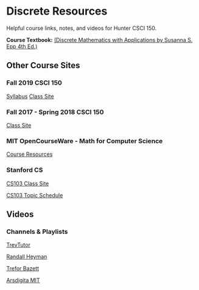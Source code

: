 # Discrete Resources
Helpful course links, notes, and videos for Hunter CSCI 150.

**Course Textbook:** [(Discrete Mathematics with Applications by Susanna S. Epp 4th Ed.)](https://drive.google.com/file/d/1aoWqtGtqdoMbh5J1GQx9DrNoeTo-II7U/view?usp=sharing)

## Other Course Sites

### Fall 2019 CSCI 150 
[Syllabus](http://www.cs.hunter.cuny.edu/~eschweit/150stuff/sylb.pdf)
[Class Site](http://www.cs.hunter.cuny.edu/~eschweit/150stuff/150.html)

### Fall 2017 - Spring 2018 CSCI 150  
[Class Site](http://www.cs.hunter.cuny.edu/~saad/courses/dm/)

### MIT OpenCourseWare - Math for Computer Science
[Course Resources](https://ocw.mit.edu/courses/electrical-engineering-and-computer-science/6-042j-mathematics-for-computer-science-spring-2015/resource-index/)

### Stanford CS
[CS103 Class Site](http://web.stanford.edu/class/archive/cs/cs103/cs103.1184/)

[CS103 Topic Schedule](http://web.stanford.edu/class/archive/cs/cs103/cs103.1184/handouts/010%20Syllabus.pdf)

## Videos

### Channels & Playlists
[TrevTutor](https://www.youtube.com/playlist?list=PLDDGPdw7e6Ag1EIznZ-m-qXu4XX3A0cIz)

[Randall Heyman](https://www.youtube.com/channel/UCmtelDcX6c-xSTyX6btx0Cw/videos)

[Trefor Bazett](https://www.youtube.com/watch?v=rdXw7Ps9vxc&list=PLHXZ9OQGMqxersk8fUxiUMSIx0DBqsKZS)


[Arsdigita MIT](https://www.youtube.com/watch?v=h_9WjWENWV8&list=PL3o9D4Dl2FJ9q0_gtFXPh_H4POI5dK0yG)

